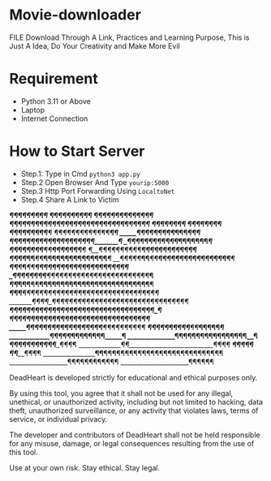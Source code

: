 # Movie-downloader
FILE Download Through A Link, Practices and Learning Purpose, This is Just A Idea, Do Your Creativity and Make More Evil

# Requirement
- Python 3.11 or Above
- Laptop
- Internet Connection

# How to Start Server

- Step.1: Type in Cmd `python3 app.py`
- Step.2 Open Browser And Type `yourip:5000`
- Step.3 Http Port Forwarding Using `LocaltoNet`
- Step.4 Share A Link to Victim


_______________________¶¶¶¶___¶¶¶¶¶
_____________________¶¶____¶¶¶____¶¶__¶¶¶
___________________¶¶___¶¶¶____¶¶¶¶¶¶¶___¶¶
_________________¶¶¶¶¶¶¶¶¶¶¶¶¶¶¶¶¶¶¶¶¶¶¶¶¶¶¶¶¶¶¶¶¶
______________¶¶¶¶¶__¶__________________________¶¶
___________¶¶¶¶__¶¶__¶___________________________¶
_________¶¶¶_¶¶__¶__¶¶¶__________________________¶
______¶¶¶_¶¶_¶¶¶_¶_¶¶_¶¶_________¶_______________¶
_____¶_¶¶__¶_¶_¶¶¶¶_¶¶¶__________¶¶______________¶
___¶¶¶_¶¶¶¶¶_¶¶¶¶¶¶_¶¶¶_________¶¶¶______________¶
_¶¶__¶¶¶¶¶¶¶¶_¶¶_¶¶____________¶¶¶¶¶_____________¶
¶_¶¶__¶__¶¶¶¶____¶¶___________¶¶¶¶¶¶¶____________¶
¶__¶¶¶¶¶¶¶¶¶¶____¶¶__________¶¶¶¶¶¶¶¶¶¶__________¶
_¶¶¶_¶_¶¶___¶¶___¶¶________¶¶¶¶¶¶¶¶¶¶¶¶¶_________¶
__¶¶_¶¶_¶___¶¶___¶¶______¶¶¶¶¶¶¶¶¶¶¶¶¶¶¶¶¶_______¶
___¶¶____¶___¶___¶¶____¶¶¶¶¶¶¶¶¶¶¶¶¶¶¶¶¶¶¶¶¶_____¶
____¶¶___¶¶__¶¶__¶¶___¶¶¶¶¶¶¶¶¶¶¶¶¶¶¶¶¶¶¶¶¶¶¶¶___¶
_____¶¶___¶__¶¶__¶¶__¶¶¶¶¶¶¶¶¶¶¶¶¶¶¶¶¶¶¶¶¶¶¶¶¶¶__¶
______¶¶___¶__¶__¶¶_¶¶¶¶¶¶¶¶¶¶¶¶¶¶¶¶¶¶¶¶¶¶¶¶¶¶¶¶_¶
_______¶¶__¶¶_¶__¶¶_¶¶¶¶¶¶¶¶¶¶¶¶¶¶¶¶¶¶¶¶¶¶¶¶¶¶¶¶_¶
________¶¶__¶_¶¶_¶¶__¶¶¶¶¶¶¶¶¶¶¶¶¶¶¶¶¶¶¶¶¶¶¶¶¶¶¶_¶
_________¶¶__¶_¶_¶¶__¶¶¶¶¶¶¶¶¶¶¶¶¶¶¶¶¶¶¶¶¶¶¶¶¶¶__¶
__________¶¶_¶¶¶_¶¶___¶¶¶¶¶¶¶¶¶__¶¶__¶¶¶¶¶¶¶¶¶___¶
____________¶_¶¶_¶¶_____¶¶¶¶¶____¶¶____¶¶¶¶¶_____¶
_____________¶_¶¶¶¶___________¶¶¶¶¶¶¶¶___________¶
______________¶¶¶¶¶__________¶¶¶¶¶¶¶¶¶¶______¶¶__¶
_______________¶¶¶____________¶¶¶¶¶¶¶¶_______¶¶¶_¶
________________¶¶__________________________¶¶_¶_¶
_________________¶¶__________________________¶¶__¶
_________________¶¶__________________________¶¶¶_¶
__________________¶¶__¶¶¶¶¶¶¶¶¶¶¶¶¶¶¶¶¶¶¶¶¶¶¶¶¶¶¶¶
__________________¶¶¶¶¶¶¶¶¶¶¶¶
_____________________¶¶¶¶¶¶

                                                                                                                      
                                                                                                                      
DeadHeart is developed strictly for educational and ethical purposes only.

By using this tool, you agree that it shall not be used for any illegal, unethical, or unauthorized activity, including but not limited to hacking, data theft, unauthorized surveillance, or any activity that violates laws, terms of service, or individual privacy.

The developer and contributors of DeadHeart shall not be held responsible for any misuse, damage, or legal consequences resulting from the use of this tool.

Use at your own risk. Stay ethical. Stay legal.
